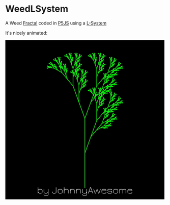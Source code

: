 # WeedLSystem
A Weed [Fractal](https://en.wikipedia.org/wiki/Fractal) coded in [P5JS](https://p5js.org/) using a [L-System](https://en.wikipedia.org/wiki/L-system)

It's nicely animated:

![PeanoCurve](https://github.com/johnnyawesome/WeedLSystem/blob/master/WeedLSystem/DemoImages/WeedLSystem.gif)

